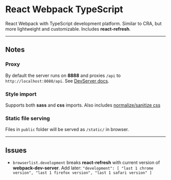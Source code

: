# React Webpack TypeScript

React Webpack with TypeScript development platform. Similar to CRA, but more lightweight and customizable. Includes **react-refresh**.

---

## Notes

### Proxy

By default the server runs on **8888** and proxies `/api` to `http://localhost:8080/api`. See [DevServer docs](https://webpack.js.org/configuration/dev-server/#devserverproxy).

### Style import

Supports both **sass** and **css** imports. Also includes <a href="https://github.com/csstools/postcss-normalize" target="_blank">normalize/sanitize css</a>

### Static file serving

Files in `public` folder will be served as `/static/` in browser.

---

## Issues

- `browserlist.development` breaks **react-refresh** with current version of **webpack-dev-server**. Add later: `"development": [ "last 1 chrome version", "last 1 firefox version", "last 1 safari version" ]`
